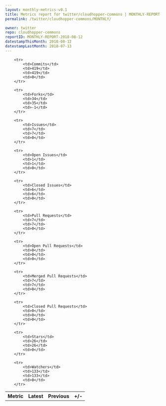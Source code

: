 ```yaml
---
layout: monthly-metrics-v0.1
title: Metrics report for twitter/cloudhopper-commons | MONTHLY-REPORT-2018-08-12 | 2018-08-12
permalink: /twitter/cloudhopper-commons/MONTHLY/

owner: twitter
repo: cloudhopper-commons
reportID: MONTHLY-REPORT-2018-08-12
datestampThisMonth: 2018-08-12
datestampLastMonth: 2018-07-13
---
```



<table style="width: 100%;">
    <tr>
        <th>Metric</th>
        <th>Latest</th>
        <th>Previous</th>
        <th>+/-</th>
    </tr>

        <tr>
            <td>Commits</td>
            <td>419</td>
            <td>419</td>
            <td>0</td>
        </tr>
        
        <tr>
            <td>Forks</td>
            <td>34</td>
            <td>35</td>
            <td>-1</td>
        </tr>
        
        <tr>
            <td>Issues</td>
            <td>7</td>
            <td>7</td>
            <td>0</td>
        </tr>
        
        <tr>
            <td>Open Issues</td>
            <td>1</td>
            <td>1</td>
            <td>0</td>
        </tr>
        
        <tr>
            <td>Closed Issues</td>
            <td>6</td>
            <td>6</td>
            <td>0</td>
        </tr>
        
        <tr>
            <td>Pull Requests</td>
            <td>7</td>
            <td>7</td>
            <td>0</td>
        </tr>
        
        <tr>
            <td>Open Pull Requests</td>
            <td>0</td>
            <td>0</td>
            <td>0</td>
        </tr>
        
        <tr>
            <td>Merged Pull Requests</td>
            <td>7</td>
            <td>7</td>
            <td>0</td>
        </tr>
        
        <tr>
            <td>Closed Pull Requests</td>
            <td>0</td>
            <td>0</td>
            <td>0</td>
        </tr>
        
        <tr>
            <td>Stars</td>
            <td>26</td>
            <td>26</td>
            <td>0</td>
        </tr>
        
        <tr>
            <td>Watchers</td>
            <td>133</td>
            <td>133</td>
            <td>0</td>
        </tr>
        
</table>
